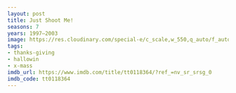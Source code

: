 ```yaml
---
layout: post
title: Just Shoot Me!
seasons: 7
years: 1997–2003
image: https://res.cloudinary.com/special-e/c_scale,w_550,q_auto/f_auto/Series%20posters/Just_Shoot_Me.png
tags:
- thanks-giving
- hallowin
- x-mass
imdb_url: https://www.imdb.com/title/tt0118364/?ref_=nv_sr_srsg_0
imdb_code: tt0118364
---
```

